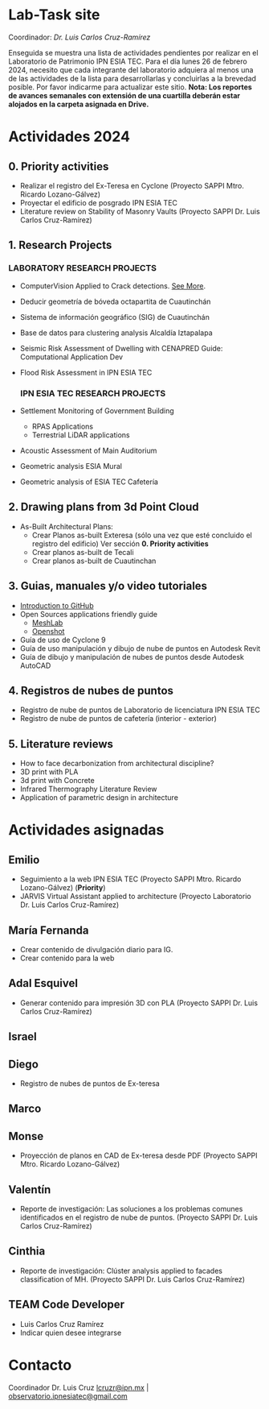 # Lab-Task site

Coordinador: _Dr. Luis Carlos Cruz-Ramírez_

Enseguida se muestra una lista de actividades pendientes por realizar en el Laboratorio de Patrimonio IPN ESIA TEC. 
Para el día lunes 26 de febrero 2024, necesito que cada integrante del laboratorio adquiera al menos una de las actividades de la lista para desarrollarlas y concluirlas a la brevedad posible. Por favor indicarme para actualizar este sitio. 
**Nota: Los reportes de avances semanales con extensión de una cuartilla deberán estar alojados en la carpeta asignada en Drive.**

# Actividades 2024
## 0. Priority activities
- Realizar el registro del Ex-Teresa en Cyclone (Proyecto SAPPI Mtro. Ricardo Lozano-Gálvez)
- Proyectar el edificio de posgrado IPN ESIA TEC
- Literature review on Stability of Masonry Vaults (Proyecto SAPPI Dr. Luis Carlos Cruz-Ramírez)

## 1. Research Projects
  ### LABORATORY RESEARCH PROJECTS
- ComputerVision Applied to Crack detections. [See More](https://luisram87.github.io/lab-tasks/details/CVCrack).
- Deducir geometría de bóveda octapartita de Cuautinchán
- Sistema de información geográfico (SIG) de Cuautinchán
- Base de datos para clustering analysis Alcaldía Iztapalapa
- Seismic Risk Assessment of Dwelling with CENAPRED Guide: Computational Application Dev
- Flood Risk Assessment in IPN ESIA TEC
  
  ### IPN ESIA TEC RESEARCH PROJECTS
- Settlement Monitoring of Government Building
  - RPAS Applications
  - Terrestrial LiDAR applications
- Acoustic Assessment of Main Auditorium
- Geometric analysis ESIA Mural
- Geometric analysis of ESIA TEC Cafetería

## 2. Drawing plans from 3d Point Cloud
- As-Built Architectural Plans:
  - Crear Planos as-built Exteresa (sólo una vez que esté concluido el registro del edificio) Ver sección **0. Priority activities**
  - Crear planos as-built de Tecali
  - Crear planos as-built de Cuautinchan

## 3. Guias, manuales y/o video tutoriales
- [Introduction to GitHub](https://luisram87.github.io/lab-tasks/details/github)
- Open Sources applications friendly guide
  - [MeshLab](https://www.meshlab.net)
  - [Openshot](https://www.openshot.org)
- Guía de uso de Cyclone 9
- Guía de uso manipulación y dibujo de nube de puntos en Autodesk Revit
- Guía de dibujo y manipulación de nubes de puntos desde Autodesk AutoCAD

## 4. Registros de nubes de puntos
- Registro de nube de puntos de Laboratorio de licenciatura IPN ESIA TEC
- Registro de nube de puntos de cafetería (interior - exterior)

## 5. Literature reviews
- How to face decarbonization from architectural discipline?
- 3D print with PLA
- 3d print with Concrete
- Infrared Thermography Literature Review
- Application of parametric design in architecture

# Actividades asignadas

## Emilio
- Seguimiento a la web IPN ESIA TEC (Proyecto SAPPI Mtro. Ricardo Lozano-Gálvez) (**Priority**)
- JARVIS Virtual Assistant applied to architecture (Proyecto Laboratorio Dr. Luis Carlos Cruz-Ramírez)

## María Fernanda
- Crear contenido de divulgación diario para IG.
- Crear contenido para la web

## Adal Esquivel
- Generar contenido para impresión 3D con PLA  (Proyecto SAPPI Dr. Luis Carlos Cruz-Ramírez)

## Israel

## Diego
- Registro de nubes de puntos de Ex-teresa

## Marco 

## Monse
- Proyección de planos en CAD de Ex-teresa desde PDF (Proyecto SAPPI Mtro. Ricardo Lozano-Gálvez)

## Valentín
- Reporte de investigación: Las soluciones a los problemas comunes identificados en el registro de nube de puntos. (Proyecto SAPPI Dr. Luis Carlos Cruz-Ramírez)
 
## Cinthia
- Reporte de investigación: Clúster analysis applied to facades classification of MH. (Proyecto SAPPI Dr. Luis Carlos Cruz-Ramírez)

## TEAM Code Developer
- Luis Carlos Cruz Ramírez
- Indicar quien desee integrarse

# Contacto
Coordinador Dr. Luis Cruz [lcruzr@ipn.mx](mailto:lcruz@ipn.mx) |  [observatorio.ipnesiatec@gmail.com](mailto:observatorio.ipnesiatec@gmail.com)
